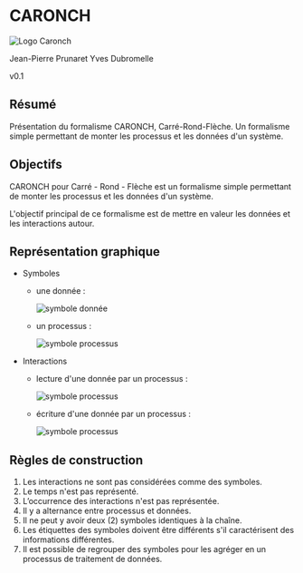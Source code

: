 # CARONCH

![Logo Caronch](https://raw.githubusercontent.com/Taeradan/Caronch/master/images/logo.png)

Jean-Pierre Prunaret  Yves Dubromelle


v0.1

## Résumé

Présentation du formalisme CARONCH, Carré-Rond-Flèche.
Un formalisme simple permettant de monter les processus et les données d'un système.

## Objectifs

CARONCH pour Carré - Rond - Flèche est un formalisme simple permettant de monter les processus et les données d'un système.

L'objectif principal de ce formalisme est de mettre en valeur les données et les interactions autour.

## Représentation graphique

* Symboles

    * une donnée :

        ![symbole donnée](https://raw.githubusercontent.com/Taeradan/Caronch/master/images/data.png)

    * un processus :

        ![symbole processus](https://raw.githubusercontent.com/Taeradan/Caronch/master/images/process.png)

* Interactions

    * lecture d'une donnée par un processus :

        ![symbole processus](https://raw.githubusercontent.com/Taeradan/Caronch/master/images/read_arrow.png)

    * écriture d'une donnée par un processus :

        ![symbole processus](https://raw.githubusercontent.com/Taeradan/Caronch/master/images/write_arrow.png)

## Règles de construction

1. Les interactions ne sont pas considérées comme des symboles.
1. Le temps n'est pas représenté.
1. L’occurrence des interactions n'est pas représentée.
1. Il y a alternance entre processus et données.
1. Il ne peut y avoir deux (2) symboles identiques à la chaîne.
1. Les étiquettes des symboles doivent être différents s'il caractérisent des informations différentes.
1. Il est possible de regrouper des symboles pour les agréger en un processus de traitement de données.

